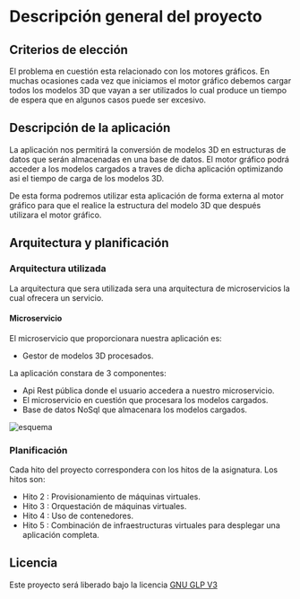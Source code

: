 # Descripción general del proyecto

## Criterios de elección
 El problema en cuestión esta relacionado con los motores gráficos. En muchas ocasiones cada vez
 que iniciamos el motor gráfico debemos cargar todos los modelos 3D que vayan a ser utilizados lo cual
 produce un tiempo de espera que en algunos casos puede ser excesivo.

## Descripción de la aplicación
 La aplicación nos permitirá la conversión de modelos 3D en estructuras de datos que serán almacenadas en una
 base de datos. El motor gráfico podrá acceder a los modelos cargados a traves de dicha aplicación optimizando asi el tiempo
 de carga de los modelos 3D.

 De esta forma podremos utilizar esta aplicación de forma externa al motor gráfico para que el
 realice la estructura del modelo 3D que después utilizara el motor gráfico.

## Arquitectura y planificación

### Arquitectura utilizada
 La arquitectura que sera utilizada sera una arquitectura de microservicios la cual ofrecera un servicio.

#### Microservicio
 El microservicio que proporcionara nuestra aplicación es:
* Gestor de modelos 3D procesados.

La aplicación constara de 3 componentes:
* Api Rest pública donde el usuario accedera a nuestro microservicio.
* El microservicio en cuestión que procesara los modelos cargados.
* Base de datos NoSql que almacenara los modelos cargados.

![esquema](https://user-images.githubusercontent.com/11316534/31681832-a5a7cf32-b378-11e7-84e4-d19c71dfaea1.png)

### Planificación

Cada hito del proyecto correspondera con los hitos de la asignatura. Los hitos son:
* Hito 2 : Provisionamiento de máquinas virtuales.
* Hito 3 : Orquestación de máquinas virtuales.
* Hito 4 : Uso de contenedores.
* Hito 5 : Combinación de infraestructuras virtuales para desplegar una aplicación completa.

## Licencia

  Este proyecto será liberado bajo la licencia [GNU GLP V3](https://github.com/Antoniolm/Master-CC/blob/master/LICENSE)
